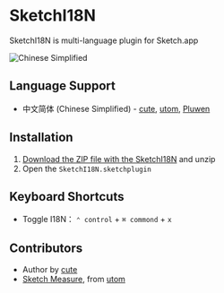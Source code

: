 # SketchI18N

SketchI18N is multi-language plugin for Sketch.app

![Chinese Simplified](http://utom.design/123.png)

## Language Support
* 中文简体 (Chinese Simplified) - [cute](https://github.com/cute/), [utom](http://utom.design), [Pluwen](https://twitter.com/pluwen)

## Installation
1. [Download the ZIP file with the SketchI18N](https://github.com/cute/SketchI18N/archive/master.zip) and unzip
2. Open the `SketchI18N.sketchplugin`

## Keyboard Shortcuts
* Toggle I18N： `⌃ control` + `⌘ commond` + `x`

## Contributors
* Author by [cute](https://github.com/cute/)
* [Sketch Measure](http://utom.design/measure), from [utom](http://utom.design)
